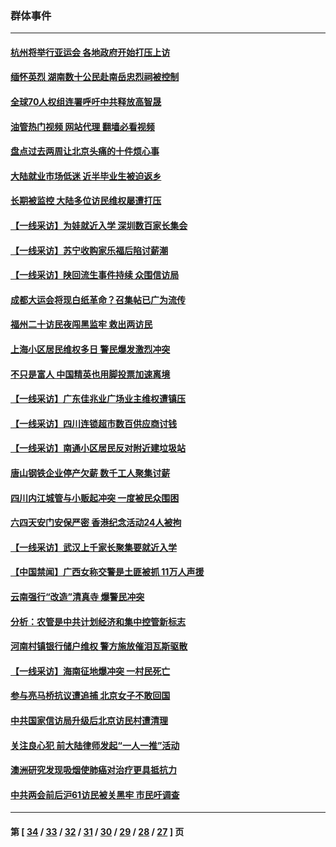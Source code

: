 ### 群体事件
---
#### [杭州将举行亚运会 各地政府开始打压上访](../../pages/ncid279/n14059747.md?08241645) 
#### [缅怀英烈 湖南数十公民赴南岳忠烈祠被控制](../../pages/ncid279/n14055318.md?08241645) 
#### [全球70人权组连署呼吁中共释放高智晟](../../pages/ncid279/n14055054.md?08241645) 
#### [油管热门视频 网站代理 翻墙必看视频](http://138.2.39.72:81/youtube.html?epic-marker?08241645)
#### [盘点过去两周让北京头痛的十件烦心事](../../pages/ncid279/n14052654.md?08241645) 
#### [大陆就业市场低迷 近半毕业生被迫返乡](../../pages/ncid279/n14050945.md?08241645) 
#### [长期被监控 大陆多位访民维权屡遭打压](../../pages/ncid279/n14049331.md?08241645) 
#### [【一线采访】为娃就近入学 深圳数百家长集会](../../pages/ncid279/n14044246.md?08241645) 
#### [【一线采访】苏宁收购家乐福后陷讨薪潮](../../pages/ncid279/n14042224.md?08241645) 
#### [【一线采访】陕回流生事件持续 众围信访局](../../pages/ncid279/n14040242.md?08241645) 
#### [成都大运会将现白纸革命？召集帖已广为流传](../../pages/ncid279/n14033119.md?08241645) 
#### [福州二十访民夜闯黑监牢 救出两访民](../../pages/ncid279/n14031617.md?08241645) 
#### [上海小区居民维权多日 警民爆发激烈冲突](../../pages/ncid279/n14029221.md?08241645) 
#### [不只是富人 中国精英也用脚投票加速离境](../../pages/ncid279/n14029086.md?08241645) 
#### [【一线采访】广东佳兆业广场业主维权遭镇压](../../pages/ncid279/n14028175.md?08241645) 
#### [【一线采访】四川连锁超市数百供应商讨钱](../../pages/ncid279/n14025102.md?08241645) 
#### [【一线采访】南通小区居民反对附近建垃圾站](../../pages/ncid279/n14021690.md?08241645) 
#### [唐山钢铁企业停产欠薪 数千工人聚集讨薪](../../pages/ncid279/n14017404.md?08241645) 
#### [四川内江城管与小贩起冲突 一度被民众围困](../../pages/ncid279/n14015922.md?08241645) 
#### [六四天安门安保严密 香港纪念活动24人被拘](../../pages/ncid279/n14009800.md?08241645) 
#### [【一线采访】武汉上千家长聚集要就近入学](../../pages/ncid279/n14009497.md?08241645) 
#### [【中国禁闻】广西女称交警是土匪被抓 11万人声援](../../pages/ncid279/n14006869.md?08241645) 
#### [云南强行“改造”清真寺 爆警民冲突](../../pages/ncid279/n14005561.md?08241645) 
#### [分析：农管是中共计划经济和集中控管新标志](../../pages/ncid279/n14000665.md?08241645) 
#### [河南村镇银行储户维权 警方施放催泪瓦斯驱散](../../pages/ncid279/n13998750.md?08241645) 
#### [【一线采访】海南征地爆冲突 一村民死亡](../../pages/ncid279/n13989137.md?08241645) 
#### [参与亮马桥抗议遭追捕 北京女子不敢回国](../../pages/ncid279/n13985420.md?08241645) 
#### [中共国家信访局升级后北京访民村遭清理](../../pages/ncid279/n13984826.md?08241645) 
#### [关注良心犯 前大陆律师发起“一人一推”活动](../../pages/ncid279/n13980524.md?08241645) 
#### [澳洲研究发现吸烟使肺癌对治疗更具抵抗力](../../pages/ncid279/n13977762.md?08241645) 
#### [中共两会前后沪61访民被关黑牢 市民吁调查](../../pages/ncid279/n13976054.md?08241645) 

---
#### 第 [ [34](./34.md?08241645) / [33](./33.md?08241645) / [32](./32.md?08241645) / [31](./31.md?08241645) / [30](./30.md?08241645) / [29](./29.md?08241645) / [28](./28.md?08241645) / [27](./27.md?08241645) ] 页
